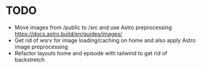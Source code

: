 # TODO

- Move images from /public to /src and use Astro preprocessing https://docs.astro.build/en/guides/images/
- Get rid of wsrv for image loading/caching on home and also apply Astro image preprocessing
- Refactor layouts home and episode with tailwind to get rid of backstretch